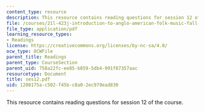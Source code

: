 ```yaml
---
content_type: resource
description: This resource contains reading questions for session 12 of the course.
file: /courses/21l-423j-introduction-to-anglo-american-folk-music-fall-2005/1208175ac502f45bc8a02ec979ead830_ses12.pdf
file_type: application/pdf
learning_resource_types:
- Readings
license: https://creativecommons.org/licenses/by-nc-sa/4.0/
ocw_type: OCWFile
parent_title: Readings
parent_type: CourseSection
parent_uid: 758a22fc-ee85-b859-5db4-991f87357aac
resourcetype: Document
title: ses12.pdf
uid: 1208175a-c502-f45b-c8a0-2ec979ead830
---
```

This resource contains reading questions for session 12 of the course.
